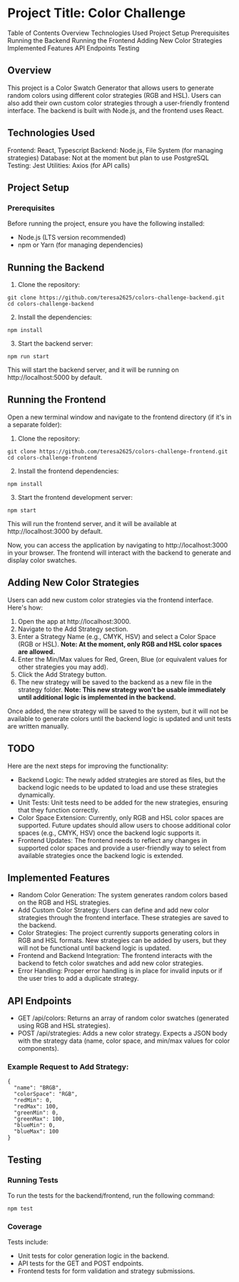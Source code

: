 # Project Title: Color Challenge
Table of Contents
Overview
Technologies Used
Project Setup
Prerequisites
Running the Backend
Running the Frontend
Adding New Color Strategies
Implemented Features
API Endpoints
Testing
## Overview
This project is a Color Swatch Generator that allows users to generate random colors using different color strategies (RGB and HSL). Users can also add their own custom color strategies through a user-friendly frontend interface. The backend is built with Node.js, and the frontend uses React.

## Technologies Used
Frontend: React, Typescript
Backend: Node.js, File System (for managing strategies)
Database: Not at the moment but plan to use PostgreSQL
Testing: Jest
Utilities: Axios (for API calls)

## Project Setup
### Prerequisites
Before running the project, ensure you have the following installed:

- Node.js (LTS version recommended)
- npm or Yarn (for managing dependencies)

## Running the Backend
1. Clone the repository:
```
git clone https://github.com/teresa2625/colors-challenge-backend.git
cd colors-challenge-backend
```

2. Install the dependencies:
```
npm install
```

3. Start the backend server:
```
npm run start
```
This will start the backend server, and it will be running on http://localhost:5000 by default.

## Running the Frontend
Open a new terminal window and navigate to the frontend directory (if it's in a separate folder):

1. Clone the repository:
```
git clone https://github.com/teresa2625/colors-challenge-frontend.git
cd colors-challenge-frontend
```

2. Install the frontend dependencies:
```
npm install
```

3. Start the frontend development server:
```
npm start
```
This will run the frontend server, and it will be available at http://localhost:3000 by default.

Now, you can access the application by navigating to http://localhost:3000 in your browser. The frontend will interact with the backend to generate and display color swatches.

## Adding New Color Strategies
Users can add new custom color strategies via the frontend interface. Here's how:

1. Open the app at http://localhost:3000.
2. Navigate to the Add Strategy section.
3. Enter a Strategy Name (e.g., CMYK, HSV) and select a Color Space (RGB or HSL). **Note: At the moment, only RGB and HSL color spaces are allowed.**
4. Enter the Min/Max values for Red, Green, Blue (or equivalent values for other strategies you may add).
5. Click the Add Strategy button.
6. The new strategy will be saved to the backend as a new file in the strategy folder. **Note: This new strategy won't be usable immediately until additional logic is implemented in the backend.**

Once added, the new strategy will be saved to the system, but it will not be available to generate colors until the backend logic is updated and unit tests are written manually.

## TODO
Here are the next steps for improving the functionality:

- Backend Logic: The newly added strategies are stored as files, but the backend logic needs to be updated to load and use these strategies dynamically.
- Unit Tests: Unit tests need to be added for the new strategies, ensuring that they function correctly.
- Color Space Extension: Currently, only RGB and HSL color spaces are supported. Future updates should allow users to choose additional color spaces (e.g., CMYK, HSV) once the backend logic supports it.
- Frontend Updates: The frontend needs to reflect any changes in supported color spaces and provide a user-friendly way to select from available strategies once the backend logic is extended.

## Implemented Features
- Random Color Generation: The system generates random colors based on the RGB and HSL strategies.
- Add Custom Color Strategy: Users can define and add new color strategies through the frontend interface. These strategies are saved to the backend.
- Color Strategies: The project currently supports generating colors in RGB and HSL formats. New strategies can be added by users, but they will not be functional until backend logic is updated.
- Frontend and Backend Integration: The frontend interacts with the backend to fetch color swatches and add new color strategies.
- Error Handling: Proper error handling is in place for invalid inputs or if the user tries to add a duplicate strategy.

## API Endpoints
- GET /api/colors: Returns an array of random color swatches (generated using RGB and HSL strategies).
- POST /api/strategies: Adds a new color strategy. Expects a JSON body with the strategy data (name, color space, and min/max values for color components).

### Example Request to Add Strategy:
```
{
  "name": "BRGB",
  "colorSpace": "RGB",
  "redMin": 0,
  "redMax": 100,
  "greenMin": 0,
  "greenMax": 100,
  "blueMin": 0,
  "blueMax": 100
}
```

## Testing
### Running Tests
To run the tests for the backend/frontend, run the following command:
```
npm test
```

### Coverage
Tests include:
- Unit tests for color generation logic in the backend.
- API tests for the GET and POST endpoints.
- Frontend tests for form validation and strategy submissions.